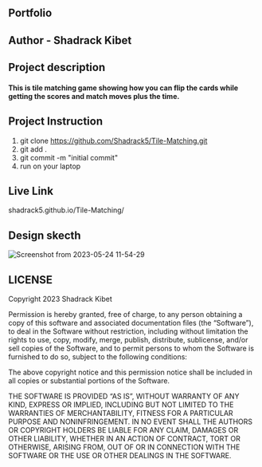 ## Portfolio

## Author  -  Shadrack Kibet

## Project description

#### This is tile matching game showing how you can flip the cards while getting the scores and match moves plus the time.

## Project Instruction

1. git clone https://github.com/Shadrack5/Tile-Matching.git
2. git add .
3. git commit -m "initial commit"
4. run on your laptop

## Live Link

shadrack5.github.io/Tile-Matching/

## Design skecth
![Screenshot from 2023-05-24 11-54-29](https://github.com/Shadrack5/Tile-Matching/assets/132663563/63d88b1a-e811-466d-a38a-f254e0679fdb)


## LICENSE

Copyright 2023 Shadrack Kibet

Permission is hereby granted, free of charge, to any person obtaining a copy of this software and associated documentation files (the “Software”), to deal in the Software without restriction, including without limitation the rights to use, copy, modify, merge, publish, distribute, sublicense, and/or sell copies of the Software, and to permit persons to whom the Software is furnished to do so, subject to the following conditions:

The above copyright notice and this permission notice shall be included in all copies or substantial portions of the Software.

THE SOFTWARE IS PROVIDED “AS IS”, WITHOUT WARRANTY OF ANY KIND, EXPRESS OR IMPLIED, INCLUDING BUT NOT LIMITED TO THE WARRANTIES OF MERCHANTABILITY, FITNESS FOR A PARTICULAR PURPOSE AND NONINFRINGEMENT. IN NO EVENT SHALL THE AUTHORS OR COPYRIGHT HOLDERS BE LIABLE FOR ANY CLAIM, DAMAGES OR OTHER LIABILITY, WHETHER IN AN ACTION OF CONTRACT, TORT OR OTHERWISE, ARISING FROM, OUT OF OR IN CONNECTION WITH THE SOFTWARE OR THE USE OR OTHER DEALINGS IN THE SOFTWARE.
